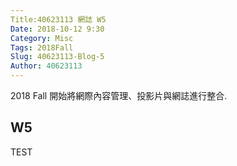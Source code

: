 ```yaml
---
Title:40623113 網誌 W5
Date: 2018-10-12 9:30
Category: Misc
Tags: 2018Fall
Slug: 40623113-Blog-5
Author: 40623113
---
```


2018 Fall 開始將網際內容管理、投影片與網誌進行整合.

<!-- PELICAN_END_SUMMARY -->

W5
----

TEST
